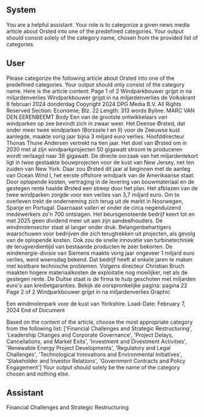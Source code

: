 ## System

You are a helpful assistant. Your role is to categorize a given news media article about Orsted into one of the predefined categories. Your output should consist solely of the category name, chosen from the provided list of categories.

## User


Please categorize the following article about Orsted into one of the predefined categories. 
Your output should only consist of the category name.
Here is the article content: Page 1 of 2
Windparkbouwer grijpt in na miljardenverlies
Windparkbouwer grijpt in na miljardenverlies
de Volkskrant
8 februari 2024 donderdag
Copyright 2024 DPG Media B.V. All Rights Reserved
Section: Economie; Blz. 22
Length: 313 words
Byline: MARC VAN DEN EERENBEEMT
Body
Een van de grootste ontwikkelaars van windparken op zee bevindt zich in zwaar weer. Het Deense Ørsted, dat 
onder meer twee windparken (Borssele I en II) voor de Zeeuwse kust aanlegde, maakte vorig jaar bijna 3 miljard 
euro verlies. Hoofddirecteur Thonas Thune Andersen vertrekt na tien jaar. Het doel van Ørsted om in 2030 met al 
zijn windparkprojecten 50 gigawatt stroom te produceren wordt verlaagd naar 38 gigawatt. 
De directe oorzaak van het miljardentekort ligt in twee gestaakte bouwprojecten voor de kust van New Jersey, net 
ten zuiden van New York. Daar zou Ørsted dit jaar al beginnen met de aanleg van Ocean Wind I, het eerste 
offshore windpark van de Amerikaanse staat. Door oplopende kosten, vertraging in de levering van bouwmateriaal 
en de gestegen rente haalde Ørsted een streep door het plan. Het afblazen van de twee windparken zorgde voor 
een verlies van 3,7 miljard euro. 
Om te overleven trekt de onderneming zich terug uit de markt in Noorwegen, Spanje en Portugal. Daarnaast vallen 
er onder de circa negenduizend medewerkers zo'n 700 ontslagen. Het beursgenoteerde bedrijf keert tot en met 
2025 geen dividend meer uit aan zijn aandeelhouders. 
De windmolensector staat al langer onder druk. Belangenbehartigers waarschuwen voor bedrijven die zich 
terugtrekken uit projecten, als gevolg van de oplopende kosten. Ook zou de snelle innovatie van turbinetechniek de 
terugverdientijd van bestaande producten te zeer bekorten. De windenergie-divisie van Siemens maakte vorig jaar 
ongeveer 1 miljard euro verlies, werd woensdag bekend. Dat bedrijf heeft al enkele jaren te maken met kostbare 
technische problemen. Volgens directeur Christian Bruch maakten hogere materiaalkosten de exploitatie nog 
moeilijker, net als de gestegen rente. De Duitse staat is de firma te hulp geschoten met miljarden euro's aan 
kredietgaranties.
Bekijk de oorspronkelijke pagina: pagina 22
Page 2 of 2
Windparkbouwer grijpt in na miljardenverlies
Graphic
 
Een windmolenpark voor de kust van Yorkshire.
Load-Date: February 7, 2024
End of Document

Based on the content of the article, choose the most appropriate category from the following list: ['Financial Challenges and Strategic Restructuring', 'Leadership Changes and Corporate Governance', 'Project Delays, Cancellations, and Market Exits', 'Investment and Divestment Activities', 'Renewable Energy Project Developments', 'Regulatory and Legal Challenges', 'Technological Innovations and Environmental Initiatives', 'Stakeholder and Investor Relations', 'Government Contracts and Policy Engagement']
Your output should solely be the name of the category chosen and nothing else.
            

## Assistant

Financial Challenges and Strategic Restructuring


